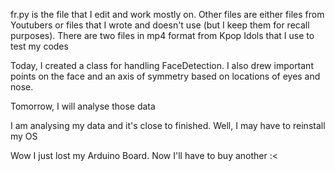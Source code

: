 
fr.py is the file that I edit and work mostly on.
Other files are either files from Youtubers or files that I wrote and doesn't use (but I keep them for recall purposes).
There are two files in mp4 format from Kpop Idols that I use to test my codes

Today, I created a class for handling FaceDetection.
I also drew important points on the face and an axis of symmetry based on locations of eyes and nose.

Tomorrow, I will analyse those data

I am analysing my data and it's close to finished. Well, I may have to reinstall my OS

Wow I just lost my Arduino Board. Now I'll have to buy another :<
